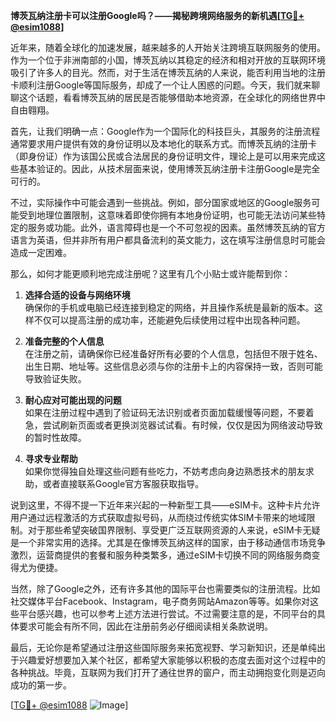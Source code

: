 **博茨瓦纳注册卡可以注册Google吗？——揭秘跨境网络服务的新机遇[[TG💪+ @esim1088](https://t.me/s/esim1088)]**

近年来，随着全球化的加速发展，越来越多的人开始关注跨境互联网服务的使用。作为一个位于非洲南部的小国，博茨瓦纳以其稳定的经济和相对开放的互联网环境吸引了许多人的目光。然而，对于生活在博茨瓦纳的人来说，能否利用当地的注册卡顺利注册Google等国际服务，却成了一个让人困惑的问题。今天，我们就来聊聊这个话题，看看博茨瓦纳的居民是否能够借助本地资源，在全球化的网络世界中自由翱翔。

首先，让我们明确一点：Google作为一个国际化的科技巨头，其服务的注册流程通常要求用户提供有效的身份证明以及本地化的联系方式。而博茨瓦纳的注册卡（即身份证）作为该国公民或合法居民的身份证明文件，理论上是可以用来完成这些基本验证的。因此，从技术层面来说，使用博茨瓦纳注册卡注册Google是完全可行的。

不过，实际操作中可能会遇到一些挑战。例如，部分国家或地区的Google服务可能受到地理位置限制，这意味着即使你拥有本地身份证明，也可能无法访问某些特定的服务或功能。此外，语言障碍也是一个不可忽视的因素。虽然博茨瓦纳的官方语言为英语，但并非所有用户都具备流利的英文能力，这在填写注册信息时可能会造成一定困难。

那么，如何才能更顺利地完成注册呢？这里有几个小贴士或许能帮到你：

1. **选择合适的设备与网络环境**  
   确保你的手机或电脑已经连接到稳定的网络，并且操作系统是最新的版本。这样不仅可以提高注册的成功率，还能避免后续使用过程中出现各种问题。

2. **准备完整的个人信息**  
   在注册之前，请确保你已经准备好所有必要的个人信息，包括但不限于姓名、出生日期、地址等。这些信息必须与你的注册卡上的内容保持一致，否则可能导致验证失败。

3. **耐心应对可能出现的问题**  
   如果在注册过程中遇到了验证码无法识别或者页面加载缓慢等问题，不要着急，尝试刷新页面或者更换浏览器试试看。有时候，仅仅是因为网络波动导致的暂时性故障。

4. **寻求专业帮助**  
   如果你觉得独自处理这些问题有些吃力，不妨考虑向身边熟悉技术的朋友求助，或者直接联系Google官方客服获取指导。

说到这里，不得不提一下近年来兴起的一种新型工具——eSIM卡。这种卡片允许用户通过远程激活的方式获取虚拟号码，从而绕过传统实体SIM卡带来的地域限制。对于那些希望突破国界限制、享受更广泛互联网资源的人来说，eSIM卡无疑是一个非常实用的选择。尤其是在像博茨瓦纳这样的国家，由于移动通信市场竞争激烈，运营商提供的套餐和服务种类繁多，通过eSIM卡切换不同的网络服务商变得尤为便捷。

当然，除了Google之外，还有许多其他的国际平台也需要类似的注册流程。比如社交媒体平台Facebook、Instagram，电子商务网站Amazon等等。如果你对这些平台感兴趣，也可以参考上述方法进行尝试。不过需要注意的是，不同平台的具体要求可能会有所不同，因此在注册前务必仔细阅读相关条款说明。

最后，无论你是希望通过注册这些国际服务来拓宽视野、学习新知识，还是单纯出于兴趣爱好想要加入某个社区，都希望大家能够以积极的态度去面对这个过程中的各种挑战。毕竟，互联网为我们打开了通往世界的窗户，而主动拥抱变化则是迈向成功的第一步。

[[TG💪+ @esim1088](https://t.me/s/esim1088) ![Image](https://i.postimg.cc/4NQfJmqS/Snipaste-2025-05-13-00-14-12.png)]
